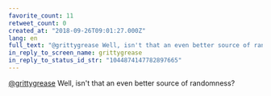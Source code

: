 ```yaml
---
favorite_count: 11
retweet_count: 0
created_at: "2018-09-26T09:01:27.000Z"
lang: en
full_text: "@grittygrease Well, isn't that an even better source of randomness?"
in_reply_to_screen_name: grittygrease
in_reply_to_status_id_str: "1044874147782897665"
---
```


[@grittygrease](https://twitter.com/grittygrease) Well, isn't that an even
better source of randomness?
